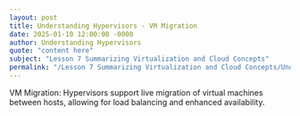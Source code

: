 ```yaml
---
layout: post
title: Understanding Hypervisors - VM Migration
date: 2025-01-10 12:00:00 -0000
author: Understanding Hypervisors
quote: "content here"
subject: "Lesson 7 Summarizing Virtualization and Cloud Concepts"
permalink: "/Lesson 7 Summarizing Virtualization and Cloud Concepts/Understanding Hypervisors/Understanding Hypervisors - VM Migration"
---
```


VM Migration: Hypervisors support live migration of virtual machines between hosts, allowing for load balancing and enhanced availability.
